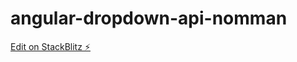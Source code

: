 # angular-dropdown-api-nomman

[Edit on StackBlitz ⚡️](https://stackblitz.com/edit/angular-dropdown-api-nomman)